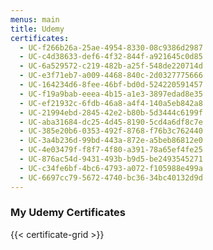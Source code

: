```yaml
---
menus: main
title: Udemy
certificates:
  - UC-f266b26a-25ae-4954-8330-08c9386d2987
  - UC-c4d38633-def6-4f32-844f-a921645c0d85
  - UC-6a529572-c219-482b-a25f-548de220714d
  - UC-e3f71eb7-a009-4468-840c-2d0327775666
  - UC-164234d6-8fee-46bf-bd0d-524220591457
  - UC-f19a9bab-eeea-4b15-a1e3-3897edad8e35
  - UC-ef21932c-6fdb-46a8-a4f4-140a5eb842a8
  - UC-21994ebd-2845-42e2-b80b-5d3444c6199f
  - UC-aba31684-dc25-4d45-8190-5cd4a6df8c7e
  - UC-385e20b6-0353-492f-8768-f76b3c762440
  - UC-3a4b236d-99bd-443a-872e-a5beb86812e0
  - UC-4e03479f-f8f7-4f80-a391-78a65ef4fe25
  - UC-876ac54d-9431-493b-b9d5-be2493545271
  - UC-c34fe6bf-4bc6-4793-a072-f105988e499a
  - UC-6697cc79-5672-4740-bc36-34bc40132d9d
---
```


### My Udemy Certificates

{{< certificate-grid >}}
